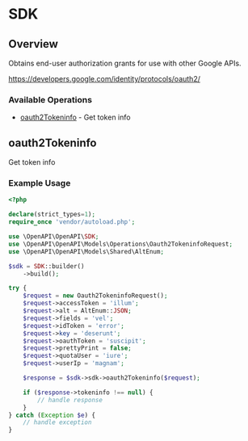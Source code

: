 # SDK

## Overview

Obtains end-user authorization grants for use with other Google APIs.

<https://developers.google.com/identity/protocols/oauth2/>
### Available Operations

* [oauth2Tokeninfo](#oauth2tokeninfo) - Get token info

## oauth2Tokeninfo

Get token info

### Example Usage

```php
<?php

declare(strict_types=1);
require_once 'vendor/autoload.php';

use \OpenAPI\OpenAPI\SDK;
use \OpenAPI\OpenAPI\Models\Operations\Oauth2TokeninfoRequest;
use \OpenAPI\OpenAPI\Models\Shared\AltEnum;

$sdk = SDK::builder()
    ->build();

try {
    $request = new Oauth2TokeninfoRequest();
    $request->accessToken = 'illum';
    $request->alt = AltEnum::JSON;
    $request->fields = 'vel';
    $request->idToken = 'error';
    $request->key = 'deserunt';
    $request->oauthToken = 'suscipit';
    $request->prettyPrint = false;
    $request->quotaUser = 'iure';
    $request->userIp = 'magnam';

    $response = $sdk->sdk->oauth2Tokeninfo($request);

    if ($response->tokeninfo !== null) {
        // handle response
    }
} catch (Exception $e) {
    // handle exception
}
```
